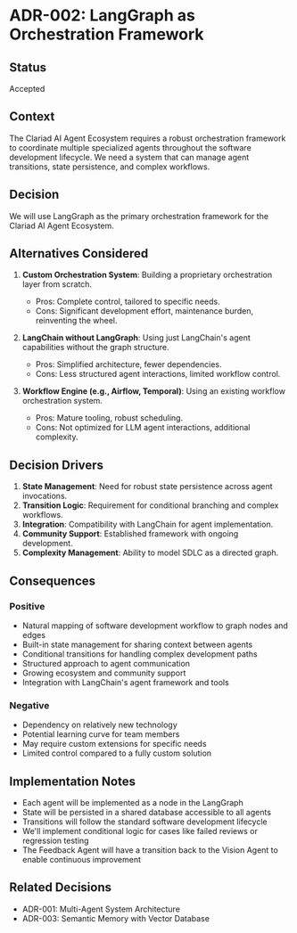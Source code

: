 # ADR-002: LangGraph as Orchestration Framework

## Status

Accepted

## Context

The Clariad AI Agent Ecosystem requires a robust orchestration framework to coordinate multiple specialized agents throughout the software development lifecycle. We need a system that can manage agent transitions, state persistence, and complex workflows.

## Decision

We will use LangGraph as the primary orchestration framework for the Clariad AI Agent Ecosystem.

## Alternatives Considered

1. **Custom Orchestration System**: Building a proprietary orchestration layer from scratch.
   - Pros: Complete control, tailored to specific needs.
   - Cons: Significant development effort, maintenance burden, reinventing the wheel.

2. **LangChain without LangGraph**: Using just LangChain's agent capabilities without the graph structure.
   - Pros: Simplified architecture, fewer dependencies.
   - Cons: Less structured agent interactions, limited workflow control.

3. **Workflow Engine (e.g., Airflow, Temporal)**: Using an existing workflow orchestration system.
   - Pros: Mature tooling, robust scheduling.
   - Cons: Not optimized for LLM agent interactions, additional complexity.

## Decision Drivers

1. **State Management**: Need for robust state persistence across agent invocations.
2. **Transition Logic**: Requirement for conditional branching and complex workflows.
3. **Integration**: Compatibility with LangChain for agent implementation.
4. **Community Support**: Established framework with ongoing development.
5. **Complexity Management**: Ability to model SDLC as a directed graph.

## Consequences

### Positive

- Natural mapping of software development workflow to graph nodes and edges
- Built-in state management for sharing context between agents
- Conditional transitions for handling complex development paths
- Structured approach to agent communication
- Growing ecosystem and community support
- Integration with LangChain's agent framework and tools

### Negative

- Dependency on relatively new technology
- Potential learning curve for team members
- May require custom extensions for specific needs
- Limited control compared to a fully custom solution

## Implementation Notes

- Each agent will be implemented as a node in the LangGraph
- State will be persisted in a shared database accessible to all agents
- Transitions will follow the standard software development lifecycle
- We'll implement conditional logic for cases like failed reviews or regression testing
- The Feedback Agent will have a transition back to the Vision Agent to enable continuous improvement

## Related Decisions

- ADR-001: Multi-Agent System Architecture
- ADR-003: Semantic Memory with Vector Database